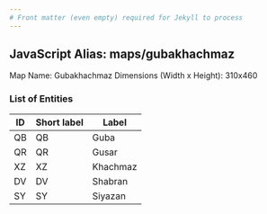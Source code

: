 ```yaml
---
# Front matter (even empty) required for Jekyll to process
---
```


## JavaScript Alias: maps/gubakhachmaz

Map Name: Gubakhachmaz
Dimensions (Width x Height): 310x460





### List of Entities

ID | Short label | Label
---|---|---|
QB|QB|Guba
QR|QR|Gusar
XZ|XZ|Khachmaz
DV|DV|Shabran
SY|SY|Siyazan